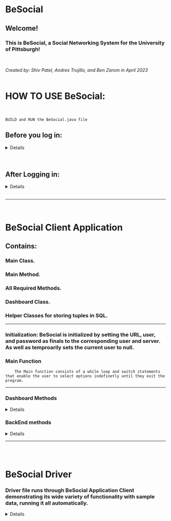 # BeSocial

## Welcome!

### This is BeSocial, a Social Networking System for the University of Pittsburgh! 
 <br> 

 *Created by: Shiv Patel, Andres Trujillo, and Ben Zarom in April 2023*
 <br> <br>

# HOW TO USE BeSocial:

<br>

```
BUILD and RUN the BeSocial.java file
```

## Before you log in:
 
<details>
<br>

**Here's what you can do** *before* **you log into BeSocial:**
<br>

 In the menu, you see 4 options. Here is each feature and how to use them:
 <br>
 

**1. Create Profile**
```
Enter ‘1’ to create a profile (ONLY A LOGGED IN ADMIN CAN DO THIS)
```

**2. Drop Profile**
```

Enter ‘2’ to REMOVE a profile (ONLY A LOGGED IN ADMIN CAN DO THIS)
```


**3. Login**
```
Enter ‘3’ to Login to an account
Enter user email
Enter user password
```


**4. Exit**
```
Enter ‘4’ to exit the system and close the app
```

</details>
<br>


<br>

## After Logging in: 

 <details>

 **Here's what you can do**  *after*  **you log into BeSocial:**
<br>

 In the menu, you see 20 options. Here is each feature and how to use them:


**1. Create Profile**
```
Enter ‘1’ to CREATE a profile (ONLY A LOGGED IN ADMIN CAN DO THIS).
```


**2. Drop Profile**
```

Enter ‘2’ to DELETE a profile (ONLY A LOGGED IN ADMIN CAN DO THIS)
```


**3. Initiate Friendship**
```
Enter '3' to ADD A FRIEND.
```


**4. Confirm Friend Request(s)**
```
Enter '4' to view your pending friend request(s), and accept/deny one/all Friend Request(s).
```


**5. Create Group**
```
Enter '5' to Create a Group.
```

**6. Initiate Adding Group**
```
Enter '6' to Create a request to join a group.

```


**7. Confirm Group Membership**
```
Enter '7' to accept requests to join your group (LOGGED IN USER MUST BE THE MANAGER OF A GROUP).
```

**8. Leave Group**
```
Enter '8' to leave a group you are apart of.
```

**9. Search for Profile**
```
Enter '9' to search for other users. Then type in a prefix of their name and/or email.
```

**10. Send Message to User**
```
Enter '10' to send a message to another user.
```


**11. Send Message to Group**
```
Enter '11' to send a message to a group you are apart of. This will be sent to all members of the group.
```

**12. Display Messages**
```
Enter '12' to display all the messages you have received.
```


**13. Display New Messages**
```
Enter '13' to display all the NEW messages you have received. That is, the messages you have received since last logging in.
```


**14. Display Friends**
```
Enter '14' to display all your friends.
```

**15. Rank Groups**
```
Enter '15' to display a ranked list of all the groups on BeSocial in order of how many members they have. 
```

**16. Rank Profiles**
```
Enter '16' to display a ranked list of all the profiles on BeSocial in order of how many friends they have, counting those who are in the same groups as them as friends. 
```

**17. Top Messages**
```
Enter '17' to display a ranked list of k profiles on BeSocial in order of how many messages they have received within x months.
```

**18. Three Degrees**
```
Enter '18' to display the path/connection between you and a user that has at most 3 hops. In other words, the last number displayed in the path is a friend of a friend of a friend.
```

**19. Logout**
```
Enter '19' to logout.
```


**20. Exit**
```
Enter '20' to exit the system and close the app.
```

</details>
<br>



-----------------
<br>

# BeSocial Client Application 

## Contains:
 ### Main Class.
 ### Main Method.
 ### All Required Methods. 
 ### Dashboard Class.
 ### Helper Classes for storing tuples in SQL. 

-----------------

### Initialization: BeSocial is initialized by setting the URL, user, and password as finals to the corresponding user and server. As well as temproarily sets the current user to null. 

### Main Function 

        The Main function consists of a while loop and switch statements that enable the user to select options indefinetly until they exit the program. 
        
----------

### Dashboard Methods
 <details>

        Dashboard class provides a variety of helper methods that correspond to the backEnd methods. Dashboard methods check if method has run succesfully, if it has it returns the information requested, if not it cleanly denies the user from doing the method. If Succesful, these messages print to the terminal in an organized, user-friendly, layout. 

        Dashboard Class Methods Include:

            1. startCreateProfile
            2. getProfileDetails 
            3. startDropProfile
            4. getEmail
            5. startLogin
            6. getLoginDetails
            7. startInitiateFriendship
            8. getUserID
            9.initiateFriendshipMessage
            10. startConfirmFriendRequest
            11. displayFriendRequests
            12. getFriendsToAdd
            13. startCreateGroup
            14. getGroupDetails
            15. startInitiateAddingGroup
            16. getGroupReqDetails
            17. startConfirmGroupMembership
            18. displayGroupRequests
            19. getGroupRequestsToAdd
            20. startLeaveGroup
            21. getGroupID
            22. startSearchForProfile
            23. getSearchString
            24. displayProfiles
            25. startSendMessageToUser()
            26. getRecipUserID
            27. sendMessageInput
            28. startSendMessageToGroup
            29. getRecipGroupID
            30. startDisplayMessages
            31. displayMSGsToUser
            32. splitMessage
            33. displayUsersFriends
            34. startDisplayNewMessages
            35. startDisplayFriends
            36. displayUsersFriends
            37. viewFriendsOrExit
            38. viewFriendProfile
            39. startRankGroups
            40. displayListOfGroups
            41. startRankProfiles
            42. displayListOfProfiles
            43. getInputTopMessages
            44. startThreeDegrees
            45. getSearchForId

</details>

### BackEnd methods

<details>
        Backend methods are static methods that belong to the BeSocial class. Specified in the project descriptions they include : 

------------------------------------------------------------------------------------
        
1. createUser:
<details>
        Given a name, email address, password and date of birth, add a new user to the system by
        inserting a new entry into theuserrelation. userIDs should be auto-generated.
        Enter ‘1’ to create a profile (ONLY A LOGGED IN ADMIN CAN DO THIS)
</details>

------------------------------------------------------------------------------------

2. dropUser:

<details>

        This functions prompts for a user email and removes the user along with all of their information from the system. When a user is removed, the system shoulduse a triggerto delete the user from the groups they are a member of. The system should alsouse a triggerto delete any message whose sender and all receivers are deleted. Attention should be paid to handling integrity constraints.
</details>

------------------------------------------------------------------------------------

3. Login:

<details>
Given email and password, login as the user in the system when an appropriate match is found.

Enter ‘3’ to Login to an account
Enter user email
Enter user password

 </details>    

------------------------------------------------------------------------------------

4. initiateFriendship

<details>
Create a pending friendship from the logged-in user to another user based on userID. The application should display the name of the person that will be sent a friend request and the
user should be prompted to enter the text to be sent along with the request. A last confirmation
should be requested of the user before an entry is inserted into thependingFriendrelation, and
success or failure feedback is displayed for the user.
 </details>

------------------------------------------------------------------------------------

5. confirmFriendRequests
<details>
This task should first display a formatted, numbered list of all the outstanding friend requests
with the associated request text. Then the user should be prompted for a number of the request
they would like to confirm,one at a time, or given the option to confirm them all.
The application should move the selected request(s) from thependingFriend relation to the
friendrelation with JDate set to the current date of theClocktable.
The remaining requests which were not selected are declined and removed from the pend-
ingFriend relation.
In the event that the user has no pending friend requests, a message “No Pending Friend
Requests” should be displayed to the user.
</details>

----------

6. createGroup

<details>
Given a name, description, and membership limit (i.e., size), add a new group to the system,
add the current user as its first member with the role manager. gIDs should be auto-generated.
</details>


--------

7. initiateAddingGroup

<details>
Given a group ID and the request’s text, create a pending request of adding the logged-in user
to the group by inserting a new entry into thependingGroupMemberrelation.
</details>

----------------

8. confirmGroupMembership
<details>
This task should first display a formatted, numbered list of all the pending group membership
requests with the associated request text for any groups where the user is a group manager.
Then, the user should be prompted for a number of the request they would like to confirm,one
at a time, or given the option to confirm them all.
The application should move the selected request(s) from thependingGroupMemberrelation
to thegroupMemberrelation using the current time inClockfor the lastConfirmed timestamp.
If accepting a pending group membership request would exceed the group’s size, the accepted
request should remain inpendingGroupMember.
The remaining requests which were not selected are declined and removed from thepending-
GroupMember relation.
In the event that there are no pending group membership requests for any groups that the user
is a manager of, a message “No Pending Group Membership Requests” should be displayed to
the user. Furthermore, a message “No groups are currently managed” should be displayed if
the user is not a manager of any groups.
</details>

------

9. leaveGroup
<details>
This task should first prompt the user for thegIDof the group they would like to leave.
The application should remove the user from the group in thegroupMemberrelation. Upon
removing the user from the group, you shoulduse a triggerto check if there are pending
group membership requests inpendingGroupMemberthat were previously accepted, but could
not be added due exceeding the group’s size, and move the earliest such request from thepend-
ingGroupMember relation to thegroupMember relation without changing the lastConfirmed
timestamp.
In the event that the user is not a member of the specified group, a message “Not a Member
of any Groups” should be displayed to the user.
</details>


---------

10. searchForUser

<details>
Given a string on which to match any user in the system, any item in this string must be
matched against the “name” and “email” fields of a user’s profile. That is if the user searches
for “xyz abc”, the results should be the set of all users that have “xyz” in their “name” or
“email” union the set of all users that have “abc” in their “name” or “email”.
</details>


------------------------------------------------------------------------------------

11. sendMessageToUser
<details>
With this the user can send a message to one friend given the friend’s userID. The application
should display the name of the recipient and the user should be prompted to enter the body
of the message, which could be multi-lined. Once entered, the application should “send” the
message to the receiving user by adding an appropriate entry into themessagerelation (msgIDs
should be auto-generated and timeSent should be set to the current time of theClocktable)
anduse a triggerto add a corresponding entry into themessageRecipientrelation. The user
should lastly be shown success or failure feedback.
</details>



------------------------------------------------------------------------------------

12. sendMessageToGroup
<details>
With this the user can send a message to a recipient group given the group ID, if the user is
within the group. Every member of this group should receive the message. The user should be
prompted to enter the body of the message, which could be multi-lined. Then the application
should “send” the message to the group by adding an appropriate entry into the message
relation (msgIDs should be auto-generated and timeSent should be set to the current time of
theClocktable) anduse a triggerto add corresponding entries into themessageRecipient
relation. The user should lastly be shown success or failure feedback.
Note that if the user sends a message to one friend, you only need to put the friend’s userID
to ToUserID in the table ofmessage. If the user wants to send a message to a group, you need
to put the group ID to ToGroupID in the table ofmessageanduse a triggerto populate
themessageRecipient table with proper user ID information as defined by thegroupMember
relation.
</details>



------------------------------------------------------------------------------------

13. displayMessages
<details>
When the user selects this option, the entire contents of every message sent to the user (in-
cluding group messages) should be displayed in a nicely formatted way.
</details>


------------------------------------------------------------------------------------

14. displayNewMessages
<details>
This should display messages in the same fashion as the previous task except that only those
messages sent since the last time the user logged into the system should be displayed (including
group messages).
</details>



------------------------------------------------------------------------------------

15. displayFriends

<details>
This task supports the browsing of the logged-in user’s friends’ profiles. It first displays each
of the user’s friends’ names and userIDs. Then it allows the user to either retrieve a friend’s
entire profile by entering the appropriate userID or exit browsing and return to the main menu
by entering 0 as a userID. When selected, a friend’s profile should be displayed in a nicely
formatted way, after which the user should be prompted to either select to retrieve another
friend’s profile or return to the main menu.
</details>

------------------------------------------------------------------------------------


16. rankGroups
<details>
This task should produce a ranked list of groups based on their number of members.
In the event that there are no groups in the system, a message “No Groups to Rank” should
be displayed to the user.
</details>





------------------------------------------------------------------------------------

17. rankUsers
<details>
This task should produce a ranked list of users based on the number of friends they have along
with their number of friends.
Note the number of friends of a user includes those who are members of the groups user belongs
to.
</details>

------------------------------------------------------------------------------------

18. topMessages
<details>
Display the top k users with respect to the number of messages sent to the logged-in user plus
the number of messages received from the logged-in user in the past x months. x and k are
input parameters to this function. 1 month is defined as 30 days counting back starting from
the current date of the Clocktable. Group messages do not need to be considered in this
function.
</details>

------------------------------------------------------------------------------------

19. threeDegrees
<details>
Given a userID, find a path, if one exists, between the logged-in user and that user with at
most 3 hops between them. A hop is defined as a friendship between any two users.
This query should be written using plpgsql and should only use java for interfacing.
</details>

------------------------------------------------------------------------------------

20. logout
<details>
The function should return the user to the top level of the UI after marking the time of the
user’s logout in the user’s “lastlogin” field of theuserrelation from theClocktable.
</details>

------------------------------------------------------------------------------------


21. exit
<details>
This option should cleanly shut down and exit the program.

</details>

------------------------------------------------------------------------------------  

       
  

</details>




------------------------------------------------------------------------------------  
<br><br>


# BeSocial Driver 

### Driver file runs through BeSocial Application Client demonstrating its wide variety of functionality with sample data, running it all automatically. 

<details>
 
<br>
 
 **BEFORE YOU RUN THE Driver.java file:** Run the Schema.sql and Trigger.sql files before running the Driver file.
 
<br>

## Expected Output
<details>


</details>
<br>
